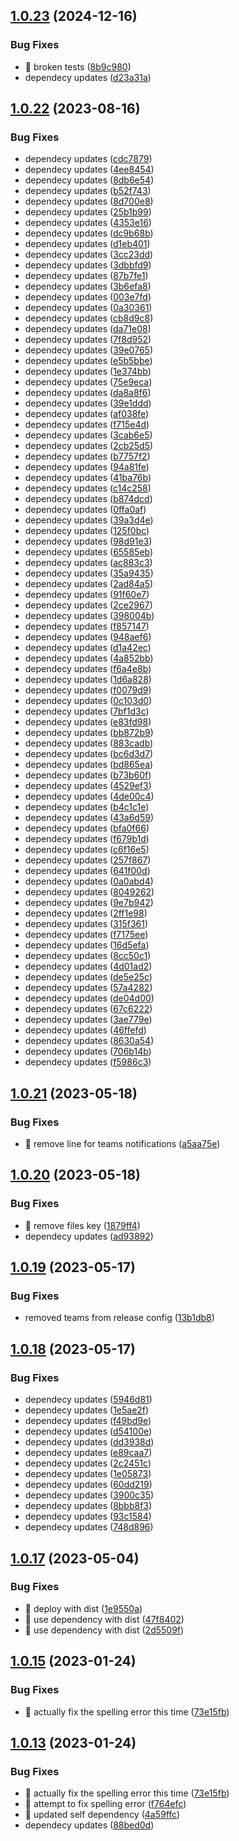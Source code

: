 ## [1.0.23](https://github.com/argodevops/semantic-release-teams/compare/v1.0.22...v1.0.23) (2024-12-16)


### Bug Fixes

* 🐛 broken tests ([8b9c980](https://github.com/argodevops/semantic-release-teams/commit/8b9c9800d64caf57a8eeefb06b27356c36c4ffe4))
* dependecy updates ([d23a31a](https://github.com/argodevops/semantic-release-teams/commit/d23a31ac8508af75c941f1b57fd57b36839cd2fc))

## [1.0.22](https://github.com/argodevops/semantic-release-teams/compare/v1.0.21...v1.0.22) (2023-08-16)


### Bug Fixes

* dependecy updates ([cdc7879](https://github.com/argodevops/semantic-release-teams/commit/cdc78791bf0943dad4df19d1a4691940137391b8))
* dependecy updates ([4ee8454](https://github.com/argodevops/semantic-release-teams/commit/4ee8454843d0d37167903aa26806ab6fcd85595f))
* dependecy updates ([8db6e54](https://github.com/argodevops/semantic-release-teams/commit/8db6e54f1c424d57a26b11280cc15c93889e7263))
* dependecy updates ([b52f743](https://github.com/argodevops/semantic-release-teams/commit/b52f7436293382c60dfa443621326f34f6b17a1a))
* dependecy updates ([8d700e8](https://github.com/argodevops/semantic-release-teams/commit/8d700e8f5dd871ced98e479303e94c108f74e383))
* dependecy updates ([25b1b99](https://github.com/argodevops/semantic-release-teams/commit/25b1b99f05a64719788a3014956bea3d6caf3383))
* dependecy updates ([4353e16](https://github.com/argodevops/semantic-release-teams/commit/4353e16d23f6b5b7194088f6e3822a0b2e468e06))
* dependecy updates ([dc9b68b](https://github.com/argodevops/semantic-release-teams/commit/dc9b68b79cadad89b0ab6cad409f01197adca4f2))
* dependecy updates ([d1eb401](https://github.com/argodevops/semantic-release-teams/commit/d1eb4014cc1e862d81b9a4d2906352417ec60996))
* dependecy updates ([3cc23dd](https://github.com/argodevops/semantic-release-teams/commit/3cc23ddca5af9c9d99f3c0549603645519d54df5))
* dependecy updates ([3dbbfd9](https://github.com/argodevops/semantic-release-teams/commit/3dbbfd90d905d3f23867d0fe2d6b8d7f426e74de))
* dependecy updates ([87b7fe1](https://github.com/argodevops/semantic-release-teams/commit/87b7fe1566328ed194c54a3cb316cd380cc2eab6))
* dependecy updates ([3b6efa8](https://github.com/argodevops/semantic-release-teams/commit/3b6efa88feb862f0bba28a037e1a85bfd2859ac2))
* dependecy updates ([003e7fd](https://github.com/argodevops/semantic-release-teams/commit/003e7fd3b275594fd9fae66c32187f56f1f2ed31))
* dependecy updates ([0a30361](https://github.com/argodevops/semantic-release-teams/commit/0a30361ad39f60b85199ad2436c5be40b01fd58b))
* dependecy updates ([cb8d9c8](https://github.com/argodevops/semantic-release-teams/commit/cb8d9c80ab2ec3d789661f1934a0951f76596a8d))
* dependecy updates ([da71e08](https://github.com/argodevops/semantic-release-teams/commit/da71e086639e3c5fa0b7d3f885e4532f7b2886c0))
* dependecy updates ([7f8d952](https://github.com/argodevops/semantic-release-teams/commit/7f8d9528fc8e23df01c2fb2d9243567dd2d8de92))
* dependecy updates ([39e0765](https://github.com/argodevops/semantic-release-teams/commit/39e0765aff4f2e107c38e71d6a546f7f2500d11a))
* dependecy updates ([e5b5bbe](https://github.com/argodevops/semantic-release-teams/commit/e5b5bbeed85a5e521c499671f5be897d8c6fcc63))
* dependecy updates ([1e374bb](https://github.com/argodevops/semantic-release-teams/commit/1e374bb7c57460465e966a0558117b298d8b7ada))
* dependecy updates ([75e9eca](https://github.com/argodevops/semantic-release-teams/commit/75e9ecad349e67d08ee34e4a1b3202358644111f))
* dependecy updates ([da8a8f6](https://github.com/argodevops/semantic-release-teams/commit/da8a8f63e11c58b5a0716b716b2b6f6093abd66b))
* dependecy updates ([39e1ddd](https://github.com/argodevops/semantic-release-teams/commit/39e1ddd7577463bef1c3667bb213e22bcd2924af))
* dependecy updates ([af038fe](https://github.com/argodevops/semantic-release-teams/commit/af038fe722284da3e055c5acef058e42bc175e2b))
* dependecy updates ([f715e4d](https://github.com/argodevops/semantic-release-teams/commit/f715e4d815c287f77ba8237f7f6533ec8960b325))
* dependecy updates ([3cab6e5](https://github.com/argodevops/semantic-release-teams/commit/3cab6e52b5aa616d48090e5f72bf9f2182d11a24))
* dependecy updates ([2cb25d5](https://github.com/argodevops/semantic-release-teams/commit/2cb25d518ec100d215193f1a69456c1cba3352a6))
* dependecy updates ([b7757f2](https://github.com/argodevops/semantic-release-teams/commit/b7757f2129ae025fa58ed587353bbe8174a38ae0))
* dependecy updates ([94a81fe](https://github.com/argodevops/semantic-release-teams/commit/94a81feaa864c8c56b8be9656a502c65470e3f20))
* dependecy updates ([41ba76b](https://github.com/argodevops/semantic-release-teams/commit/41ba76b49163991a255e0c384491f362ebe73be9))
* dependecy updates ([c14c258](https://github.com/argodevops/semantic-release-teams/commit/c14c258998271b63a13a9d60f7e42d9a217d4711))
* dependecy updates ([b874dcd](https://github.com/argodevops/semantic-release-teams/commit/b874dcd2a4c1c0975613ce5197b9f6261979f6ba))
* dependecy updates ([0ffa0af](https://github.com/argodevops/semantic-release-teams/commit/0ffa0af0d67e294b3704e71694c7336073ea917f))
* dependecy updates ([39a3d4e](https://github.com/argodevops/semantic-release-teams/commit/39a3d4eb3484dbb5562526c24200f37742b5f4eb))
* dependecy updates ([125f0bc](https://github.com/argodevops/semantic-release-teams/commit/125f0bc9fc5c2913056d0d6c5fa5cb13ffbe77ab))
* dependecy updates ([98d91e3](https://github.com/argodevops/semantic-release-teams/commit/98d91e34eb5d709c5c2d068048ca8e2220d723d1))
* dependecy updates ([65585eb](https://github.com/argodevops/semantic-release-teams/commit/65585eb2d9debfcc5ba638cba442c5a5a4f86961))
* dependecy updates ([ac883c3](https://github.com/argodevops/semantic-release-teams/commit/ac883c3b883b9a51b8c0e21ba399076f0e2bba9f))
* dependecy updates ([35a9435](https://github.com/argodevops/semantic-release-teams/commit/35a9435da7d27b5dc79fa95f0d125985072253d9))
* dependecy updates ([2ad84a5](https://github.com/argodevops/semantic-release-teams/commit/2ad84a5302a749b84e7cf16cfe30b650ee92655b))
* dependecy updates ([91f60e7](https://github.com/argodevops/semantic-release-teams/commit/91f60e70086c511e17fef7978c43d966fe5ec951))
* dependecy updates ([2ce2967](https://github.com/argodevops/semantic-release-teams/commit/2ce29676ce58a23e0c765b1a836b6af224f9e590))
* dependecy updates ([398004b](https://github.com/argodevops/semantic-release-teams/commit/398004bdd0270367d8b106f796cb71eda8c15a03))
* dependecy updates ([f857147](https://github.com/argodevops/semantic-release-teams/commit/f85714770ecaa54b5166a9b5375d4f70eae29434))
* dependecy updates ([948aef6](https://github.com/argodevops/semantic-release-teams/commit/948aef6dd3f276769eaee0c55dc4b63bab3ef04c))
* dependecy updates ([d1a42ec](https://github.com/argodevops/semantic-release-teams/commit/d1a42ec13561dceae8b9486126689a5c26931e72))
* dependecy updates ([4a852bb](https://github.com/argodevops/semantic-release-teams/commit/4a852bb6145eece9dfbf8e8be7b5485311ff0246))
* dependecy updates ([f6a4e8b](https://github.com/argodevops/semantic-release-teams/commit/f6a4e8b8cddd2713995e6ab4172face2d8a1c573))
* dependecy updates ([1d6a828](https://github.com/argodevops/semantic-release-teams/commit/1d6a82812961bc493fae30fac108b8deb9747d53))
* dependecy updates ([f0079d9](https://github.com/argodevops/semantic-release-teams/commit/f0079d95a42200dd3b73f289a031c03cea9a8cb6))
* dependecy updates ([0c103d0](https://github.com/argodevops/semantic-release-teams/commit/0c103d07a832cba98e85f77fae5154fc3ec90a20))
* dependecy updates ([7bf1d3c](https://github.com/argodevops/semantic-release-teams/commit/7bf1d3c0d88303e0fd7a7315149c5bd71be2af71))
* dependecy updates ([e83fd98](https://github.com/argodevops/semantic-release-teams/commit/e83fd98573f93af1df9b4317f2fe6d9feb4a5f06))
* dependecy updates ([bb872b9](https://github.com/argodevops/semantic-release-teams/commit/bb872b983f9f216abd13767240f6e6b4fbee753d))
* dependecy updates ([883cadb](https://github.com/argodevops/semantic-release-teams/commit/883cadb64feb39c974c08f32fc3cbd288f97ad6b))
* dependecy updates ([bc6d3d7](https://github.com/argodevops/semantic-release-teams/commit/bc6d3d757c76435898d33f51a784e7c3c71ce1dc))
* dependecy updates ([bd865ea](https://github.com/argodevops/semantic-release-teams/commit/bd865ea91c0f90d7722bcb434b3716b1b1e4808d))
* dependecy updates ([b73b60f](https://github.com/argodevops/semantic-release-teams/commit/b73b60f148297733b10a08056da1bd30f88da299))
* dependecy updates ([4529ef3](https://github.com/argodevops/semantic-release-teams/commit/4529ef388a2d943e137e98669b8254f0bdb99814))
* dependecy updates ([4de00c4](https://github.com/argodevops/semantic-release-teams/commit/4de00c465808bf9d4bbccc8cd45464a0df87bb98))
* dependecy updates ([b4c1c1e](https://github.com/argodevops/semantic-release-teams/commit/b4c1c1efe889c5c836bc26ea544e732ba8650f02))
* dependecy updates ([43a6d59](https://github.com/argodevops/semantic-release-teams/commit/43a6d5936cad2aefa42721cfbf4ec48409867f91))
* dependecy updates ([bfa0f66](https://github.com/argodevops/semantic-release-teams/commit/bfa0f663ceb1ab3be771266e19811d281f287a25))
* dependecy updates ([f679b1d](https://github.com/argodevops/semantic-release-teams/commit/f679b1d5c2a179995c9f297b6a504324b0172342))
* dependecy updates ([c6f16e5](https://github.com/argodevops/semantic-release-teams/commit/c6f16e5e9290547d4c80cf08fd822a668e8cf352))
* dependecy updates ([257f867](https://github.com/argodevops/semantic-release-teams/commit/257f867e861a6b2a9e509b8ffcff545e5022f48e))
* dependecy updates ([641f00d](https://github.com/argodevops/semantic-release-teams/commit/641f00de46f513eafb32bd0641ecdffd649baae8))
* dependecy updates ([0a0abd4](https://github.com/argodevops/semantic-release-teams/commit/0a0abd4a5cf29f88719de3a68f66b615a302c4b8))
* dependecy updates ([8049262](https://github.com/argodevops/semantic-release-teams/commit/8049262edc60a115e4108ca16dc3d0e3b66ebf10))
* dependecy updates ([9e7b942](https://github.com/argodevops/semantic-release-teams/commit/9e7b9425bc68acc4c612522d45f6a4af7c97cd92))
* dependecy updates ([2ff1e98](https://github.com/argodevops/semantic-release-teams/commit/2ff1e985c6d41599e6d730e4c0f4f15ed8697ebd))
* dependecy updates ([315f361](https://github.com/argodevops/semantic-release-teams/commit/315f36140e96fc81c6df49b06debcbcf1c5dcf5f))
* dependecy updates ([f7175ee](https://github.com/argodevops/semantic-release-teams/commit/f7175eeeae80a06d29573083b70beca0be9e4168))
* dependecy updates ([16d5efa](https://github.com/argodevops/semantic-release-teams/commit/16d5efa63cd36582e1be16a5975874a2a1df0d19))
* dependecy updates ([8cc50c1](https://github.com/argodevops/semantic-release-teams/commit/8cc50c1e07e66c65444473173066e6c53ca79f46))
* dependecy updates ([4d01ad2](https://github.com/argodevops/semantic-release-teams/commit/4d01ad2fe6bfb19ba9bdbb4b13dc53e44ac71dc2))
* dependecy updates ([de5e25c](https://github.com/argodevops/semantic-release-teams/commit/de5e25cf117bb3f97a4aee0394c6e49b0db514ab))
* dependecy updates ([57a4282](https://github.com/argodevops/semantic-release-teams/commit/57a428248e41bd27a84af37c2a0b291c7ed6850b))
* dependecy updates ([de04d00](https://github.com/argodevops/semantic-release-teams/commit/de04d0096f78dbfac5177d9738ddc8879e2be433))
* dependecy updates ([67c6222](https://github.com/argodevops/semantic-release-teams/commit/67c6222c3a827befa754d0b987e1e8fc6e621323))
* dependecy updates ([3ae779e](https://github.com/argodevops/semantic-release-teams/commit/3ae779e2617ea16ba5ca4c813eeb0ad986c6ae93))
* dependecy updates ([46ffefd](https://github.com/argodevops/semantic-release-teams/commit/46ffefdd292af00b6c730b961d45412f72fe6feb))
* dependecy updates ([8630a54](https://github.com/argodevops/semantic-release-teams/commit/8630a542947c8d1729a4400f4dfa98f16c72471c))
* dependecy updates ([706b14b](https://github.com/argodevops/semantic-release-teams/commit/706b14b82272d4aa7eb8b79cc326d999ebfa526c))
* dependecy updates ([f5986c3](https://github.com/argodevops/semantic-release-teams/commit/f5986c3e5ad2c7a596dd1b300098681c207d594d))

## [1.0.21](https://github.com/argodevops/semantic-release-teams/compare/v1.0.20...v1.0.21) (2023-05-18)


### Bug Fixes

* 🐛 remove line for teams notifications ([a5aa75e](https://github.com/argodevops/semantic-release-teams/commit/a5aa75e1a512172e19fd653622de52157e746f8f))

## [1.0.20](https://github.com/argodevops/semantic-release-teams/compare/v1.0.19...v1.0.20) (2023-05-18)


### Bug Fixes

* 🐛 remove files key ([1879ff4](https://github.com/argodevops/semantic-release-teams/commit/1879ff4de364bc4c8ca04de38183edf8c4920efa))
* dependecy updates ([ad93892](https://github.com/argodevops/semantic-release-teams/commit/ad93892b579ff1ffe65ba80479f053edb1004b00))

## [1.0.19](https://github.com/argodevops/semantic-release-teams/compare/v1.0.18...v1.0.19) (2023-05-17)


### Bug Fixes

* removed teams from release config ([13b1db8](https://github.com/argodevops/semantic-release-teams/commit/13b1db85acba7cbd84f5ccb55aa2e5b2a692835d))

## [1.0.18](https://github.com/argodevops/semantic-release-teams/compare/v1.0.17...v1.0.18) (2023-05-17)


### Bug Fixes

* dependecy updates ([5946d81](https://github.com/argodevops/semantic-release-teams/commit/5946d811edf17815e5d115813fc8ddaaca413805))
* dependecy updates ([1e5ae2f](https://github.com/argodevops/semantic-release-teams/commit/1e5ae2fdf6059178691fe52582d12e189d42ea1b))
* dependecy updates ([f49bd9e](https://github.com/argodevops/semantic-release-teams/commit/f49bd9e137f8a7fc68001e9db592e12175f1bf09))
* dependecy updates ([d54100e](https://github.com/argodevops/semantic-release-teams/commit/d54100e1c44708d30f97a651246a8af3fb8bf1e3))
* dependecy updates ([dd3938d](https://github.com/argodevops/semantic-release-teams/commit/dd3938d5c96043fcd33a3711f126a8454a22f14b))
* dependecy updates ([e89caa7](https://github.com/argodevops/semantic-release-teams/commit/e89caa7ee2f624ec327e4a87d806362b8a678287))
* dependecy updates ([2c2451c](https://github.com/argodevops/semantic-release-teams/commit/2c2451c154ce7c3be012b49633d629351bc86ff0))
* dependecy updates ([1e05873](https://github.com/argodevops/semantic-release-teams/commit/1e0587382f2206006d6ce47604c6892ca686ded7))
* dependecy updates ([60dd219](https://github.com/argodevops/semantic-release-teams/commit/60dd2198da052608e2ee472827f3351bb265b94e))
* dependecy updates ([3900c35](https://github.com/argodevops/semantic-release-teams/commit/3900c352d8d462006115f2e324a6a1c16913a8c5))
* dependecy updates ([8bbb8f3](https://github.com/argodevops/semantic-release-teams/commit/8bbb8f3b9ab124e928237f2d9d0decf6bbcd9df1))
* dependecy updates ([93c1584](https://github.com/argodevops/semantic-release-teams/commit/93c158459760a9f80663fb2af9a88de84efffe86))
* dependecy updates ([748d896](https://github.com/argodevops/semantic-release-teams/commit/748d8966e93ef242f757096f4130fbe6093b2ccc))

## [1.0.17](https://github.com/argodevops/semantic-release-teams/compare/v1.0.16...v1.0.17) (2023-05-04)


### Bug Fixes

* 🐛 deploy with dist ([1e9550a](https://github.com/argodevops/semantic-release-teams/commit/1e9550a8278c7d904180c5758c6d51458f7ebdc9))
* 🐛 use dependency with dist ([47f8402](https://github.com/argodevops/semantic-release-teams/commit/47f84027421187858836fe5a5caa597dc8b4d434))
* 🐛 use dependency with dist ([2d5509f](https://github.com/argodevops/semantic-release-teams/commit/2d5509ff22aa9448975282b1395d1be9ffc9c280))

## [1.0.15](https://github.com/argodevops/semantic-release-teams/compare/v1.0.14...v1.0.15) (2023-01-24)


### Bug Fixes

* 🐛 actually fix the spelling error this time ([73e15fb](https://github.com/argodevops/semantic-release-teams/commit/73e15fbf52e0a489d67db35d4fa1868cf3888e47))

## [1.0.13](https://github.com/argodevops/semantic-release-teams/compare/v1.0.12...v1.0.13) (2023-01-24)


### Bug Fixes

* 🐛 actually fix the spelling error this time ([73e15fb](https://github.com/argodevops/semantic-release-teams/commit/73e15fbf52e0a489d67db35d4fa1868cf3888e47))
* 🐛 attempt to fix spelling error ([f764efc](https://github.com/argodevops/semantic-release-teams/commit/f764efc058bbd1e1a74a53bb92c27c5505320dc7))
* 🐛 updated self dependency ([4a59ffc](https://github.com/argodevops/semantic-release-teams/commit/4a59ffcf3f26654a1512e44ea48056bb82808200))
* dependecy updates ([88bed0d](https://github.com/argodevops/semantic-release-teams/commit/88bed0d204dca302b762620d120a40187a376f75))
